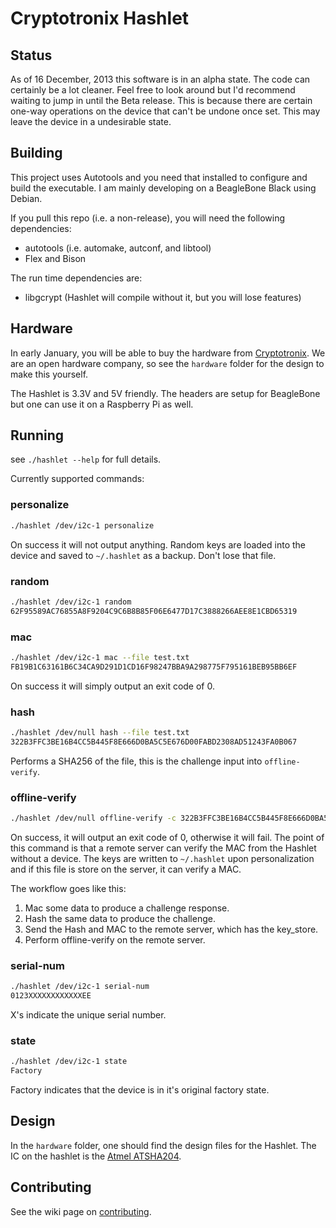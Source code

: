 Cryptotronix Hashlet
=====

Status
---

As of 16 December, 2013 this software is in an alpha state.  The code can certainly be a lot cleaner.  Feel free to look around but I'd recommend waiting to jump in until the Beta release.  This is because there are certain one-way operations on the device that can't be undone once set.  This may leave the device in a undesirable state.

Building
----

This project uses Autotools and you need that installed to configure and build the executable.  I am mainly developing on a BeagleBone Black using Debian.

If you pull this repo (i.e. a non-release), you will need the following dependencies:
- autotools (i.e. automake, autconf, and libtool)
- Flex and Bison

The run time dependencies are:
- libgcrypt (Hashlet will compile without it, but you will lose features)

Hardware
---

In early January, you will be able to buy the hardware from [Cryptotronix](http://cryptotronix.com/products/hashlet/).  We are an open hardware company, so see the `hardware` folder for the design to make this yourself.

The Hashlet is 3.3V and 5V friendly. The headers are setup for BeagleBone but one can use it on a Raspberry Pi as well.

Running
---

see `./hashlet --help` for full details.

Currently supported commands:

### personalize
```bash
./hashlet /dev/i2c-1 personalize
```
On success it will not output anything.  Random keys are loaded into the device and saved to `~/.hashlet` as a backup.  Don't lose that file.

### random
```bash
./hashlet /dev/i2c-1 random
62F95589AC76855A8F9204C9C6B8B85F06E6477D17C3888266AEE8E1CBD65319
```

### mac
```bash
./hashlet /dev/i2c-1 mac --file test.txt
FB19B1C63161B6C34CA9D291D1CD16F98247BBA9A298775F795161BEB95BB6EF
```
On success it will simply output an exit code of 0.

### hash
```bash
./hashlet /dev/null hash --file test.txt
322B3FFC3BE16B4CC5B445F8E666D0BA5C5E676D00FABD2308AD51243FA0B067
```

Performs a SHA256 of the file, this is the challenge input into `offline-verify`.

### offline-verify
```bash
./hashlet /dev/null offline-verify -c 322B3FFC3BE16B4CC5B445F8E666D0BA5C5E676D00FABD2308AD51243FA0B067 -r FB19B1C63161B6C34CA9D291D1CD16F98247BBA9A298775F795161BEB95BB6EF
```

On success, it will output an exit code of 0, otherwise it will fail.  The point of this command is that a remote server can verify the MAC from the Hashlet without a device.  The keys are written to `~/.hashlet` upon personalization and if this file is store on the server, it can verify a MAC.

The workflow goes like this:

1. Mac some data to produce a challenge response.
2. Hash the same data to produce the challenge.
3. Send the Hash and MAC to the remote server, which has the key_store.
4. Perform offline-verify on the remote server.

### serial-num
```bash
./hashlet /dev/i2c-1 serial-num
0123XXXXXXXXXXXXEE
```
X's indicate the unique serial number.

### state
```bash
./hashlet /dev/i2c-1 state
Factory
```
Factory indicates that the device is in it's original factory state.

Design
---

In the `hardware` folder, one should find the design files for the Hashlet.  The IC on the hashlet is the [Atmel ATSHA204](http://www.atmel.com/Images/Atmel-8740-CryptoAuth-ATSHA204-Datasheet.pdf).

Contributing
---
See the wiki page on [contributing](https://github.com/cryptotronix/hashlet/wiki/Contributing).
